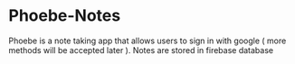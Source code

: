 # Phoebe-Notes
Phoebe  is a note taking app that allows users to sign in with google ( more methods will be accepted later ). Notes are stored in firebase database 
